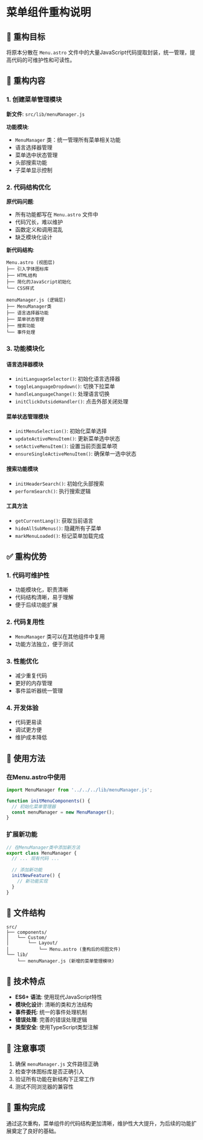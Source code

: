 # 菜单组件重构说明

## 🎯 重构目标

将原本分散在 `Menu.astro` 文件中的大量JavaScript代码提取封装，统一管理，提高代码的可维护性和可读性。

## 🔄 重构内容

### 1. 创建菜单管理模块

**新文件**: `src/lib/menuManager.js`

**功能模块**:
- `MenuManager` 类：统一管理所有菜单相关功能
- 语言选择器管理
- 菜单选中状态管理
- 头部搜索功能
- 子菜单显示控制

### 2. 代码结构优化

**原代码问题**:
- 所有功能都写在 `Menu.astro` 文件中
- 代码冗长，难以维护
- 函数定义和调用混乱
- 缺乏模块化设计

**新代码结构**:
```
Menu.astro (视图层)
├── 引入字体图标库
├── HTML结构
├── 简化的JavaScript初始化
└── CSS样式

menuManager.js (逻辑层)
├── MenuManager类
├── 语言选择器功能
├── 菜单状态管理
├── 搜索功能
└── 事件处理
```

### 3. 功能模块化

#### 语言选择器模块
- `initLanguageSelector()`: 初始化语言选择器
- `toggleLanguageDropdown()`: 切换下拉菜单
- `handleLanguageChange()`: 处理语言切换
- `initClickOutsideHandler()`: 点击外部关闭处理

#### 菜单状态管理模块
- `initMenuSelection()`: 初始化菜单选择
- `updateActiveMenuItem()`: 更新菜单选中状态
- `setActiveMenuItem()`: 设置当前页面菜单项
- `ensureSingleActiveMenuItem()`: 确保单一选中状态

#### 搜索功能模块
- `initHeaderSearch()`: 初始化头部搜索
- `performSearch()`: 执行搜索逻辑

#### 工具方法
- `getCurrentLang()`: 获取当前语言
- `hideAllSubMenus()`: 隐藏所有子菜单
- `markMenuLoaded()`: 标记菜单加载完成

## ✅ 重构优势

### 1. 代码可维护性
- 功能模块化，职责清晰
- 代码结构清晰，易于理解
- 便于后续功能扩展

### 2. 代码复用性
- `MenuManager` 类可以在其他组件中复用
- 功能方法独立，便于测试

### 3. 性能优化
- 减少重复代码
- 更好的内存管理
- 事件监听器统一管理

### 4. 开发体验
- 代码更易读
- 调试更方便
- 维护成本降低

## 🚀 使用方法

### 在Menu.astro中使用

```javascript
import MenuManager from '../../../lib/menuManager.js';

function initMenuComponents() {
  // 初始化菜单管理器
  const menuManager = new MenuManager();
}
```

### 扩展新功能

```javascript
// 在MenuManager类中添加新方法
export class MenuManager {
  // ... 现有代码 ...
  
  // 添加新功能
  initNewFeature() {
    // 新功能实现
  }
}
```

## 📁 文件结构

```
src/
├── components/
│   └── Custom/
│       └── Layout/
│           └── Menu.astro (重构后的视图文件)
└── lib/
    └── menuManager.js (新增的菜单管理模块)
```

## 🔧 技术特点

- **ES6+ 语法**: 使用现代JavaScript特性
- **模块化设计**: 清晰的类和方法结构
- **事件委托**: 统一的事件处理机制
- **错误处理**: 完善的错误处理逻辑
- **类型安全**: 使用TypeScript类型注解

## 📝 注意事项

1. 确保 `menuManager.js` 文件路径正确
2. 检查字体图标库是否正确引入
3. 验证所有功能在新结构下正常工作
4. 测试不同浏览器的兼容性

## 🎉 重构完成

通过这次重构，菜单组件的代码结构更加清晰，维护性大大提升，为后续的功能扩展奠定了良好的基础。
